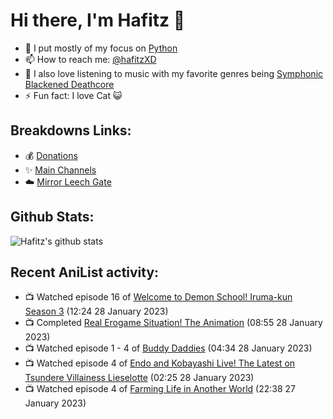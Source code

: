 # Hi there, I'm Hafitz 👋
- 🐍 I put mostly of my focus on [Python](https://python.org)
- 📫 How to reach me: [@hafitzXD](https://t.me/hafitzXD)
- 🎵 I also love listening to music with my favorite genres being [Symphonic Blackened Deathcore](https://youtu.be/qyYmS_iBcy4)
- ⚡ Fun fact: I love Cat 😺

## Breakdowns Links:
- 💰 [Donations](https://t.me/TheBreakdowns/2)
- ✨ [Main Channels](https://t.me/TheBreakdowns)
- ☁️ [Mirror Leech Gate](https://t.me/BreakdownsGate)

## Github Stats:
![Hafitz's github stats](https://github-readme-stats.vercel.app/api?username=breakdowns&show_icons=true&count_private=true&bg_color=00000000&text_color=777)

## Recent AniList activity:
<!-- ANILIST_ACTIVITY:start -->

-   📺 Watched episode 16 of [Welcome to Demon School! Iruma-kun Season 3](https://anilist.co/anime/139092) (12:24 28 January 2023)
-   📺 Completed [Real Erogame Situation! The Animation](https://anilist.co/anime/100485) (08:55 28 January 2023)
-   📺 Watched episode 1 - 4 of [Buddy Daddies](https://anilist.co/anime/155907) (04:34 28 January 2023)
-   📺 Watched episode 4 of [Endo and Kobayashi Live! The Latest on Tsundere Villainess Lieselotte](https://anilist.co/anime/143064) (02:25 28 January 2023)
-   📺 Watched episode 4 of [Farming Life in Another World](https://anilist.co/anime/146850) (22:38 27 January 2023)

<!-- ANILIST_ACTIVITY:end -->
